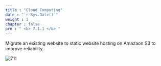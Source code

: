 ```yaml
---
title : "Cloud Computing"
date : "`r Sys.Date()`"
weight : 1
chapter : false
pre : " <b> 7.1.1 </b> "
---
```


Migrate an existing website to static website hosting on Amazaon S3 to improve reliability.

![711](/thedevops/images/7-projects/7.1-cquest/1.png?featherlight=false&width=90pc)